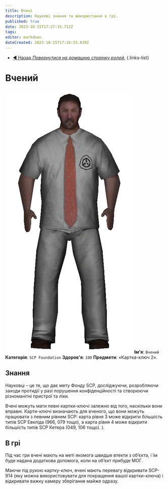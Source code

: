 ```yaml
---
title: Вчені
description: Наукові знання та використання в грі.
published: true
date: 2023-10-15T17:27:15.712Z
tags: 
editor: markdown
dateCreated: 2023-10-15T17:16:55.839Z
---
```


- [:arrow_backward: Назад *Повернутися на домашню сторінку ролей.*](/uk/game/jobs)
{.links-list}
# Вчений
![scientist.png](/images/roles/scientist.png)
**Ім'я**: `Вчений`
**Категорія**: `SCP Foundation`
**Здоров'я**: `100`
**Предмети**: «Картка-ключ 2».
## Знання
Науковці – це те, що дає мету Фонду SCP, досліджуючи, розробляючи заходи протидії у разі порушення конфіденційності та створюючи різноманітні пристрої та ліки.

Вчені можуть мати певні картки-ключі залежно від того, наскільки вони вправні. Карти-ключі визначають для вченого, що вони можуть працювати з певним рівнем SCP: карта рівня 3 може відкрити більшість типів SCP Евкліда (966, 079 тощо), а карта рівня 4 може відкрити більшість типів SCP Кетера (049, 106 тощо). ).

## В грі

Під час гри вчені мають на меті якомога швидше втекти з об’єкта, і їм буде надана додаткова допомога, коли на об’єкт прибуде МОГ.

Маючи під рукою картку-ключ, вчені мають перевагу відкривати SCP-914 (яку можна використовувати для покращення вашої картки-ключа) і відкривати важку камеру зберігання майже одразу.